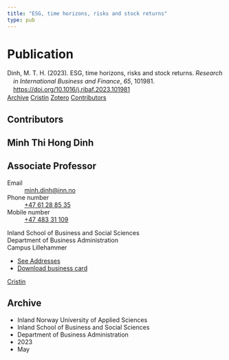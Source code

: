 ```yaml
---
title: "ESG, time horizons, risks and stock returns"
type: pub
---
```

<h1>Publication</h1>
<article id="csl-bib-container-YRLHJGMB" class="csl-bib-container">
  <div class="csl-bib-body" style="line-height: 1.35; padding-left: 1em; text-indent:-1em;">
  <div class="csl-entry">Dinh, M. T. H. (2023). ESG, time horizons, risks and stock returns. <i>Research in International Business and Finance</i>, <i>65</i>, 101981. <a href="https://doi.org/10.1016/j.ribaf.2023.101981">https://doi.org/10.1016/j.ribaf.2023.101981</a></div>
</div>
  <div class="csl-bib-buttons">
    <a href="#taxonomy-article-YRLHJGMB" class="csl-bib-button">Archive</a>
    <a href="https://app.cristin.no/results/show.jsf?id=2148420" alt="Cristin URL" class="csl-bib-button">Cristin</a>
    <a href="http://zotero.org/groups/5022929/items/YRLHJGMB" alt="Zotero URL" class="csl-bib-button">Zotero</a>
    <a href="#contributors-article-YRLHJGMB" class="csl-bib-button">Contributors</a>
  </div>
  <div id="csl-bib-meta-container-YRLHJGMB"></div>
</article>
<div id="csl-bib-meta-YRLHJGMB" class="csl-bib-meta">
  <article id="contributors-article-YRLHJGMB" class="contributors-article">
    <h1>Contributors</h1>
    <div class="personas">
<div class="vrtx-hinn-person-card">
<div class="photo">
<i class="lar la-user-circle missing-person"></i>
</div>
<div class="info">
<hgroup><h1>Minh Thi Hong Dinh</h1>
<h2>Associate Professor</h2>
</hgroup><dl>
<dt>Email</dt>
<dd>
<a href="mailto:minh.dinh@inn.no">minh.dinh@inn.no</a>
</dd>
<dt>Phone number</dt>
<dd><a href="tel:+4761288535">
+47 61 28 85 35
</a></dd>
<dt>Mobile number</dt>
<dd><a href="tel:+4748331109">
+47 483 31 109
</a></dd>
</dl>
<p>
Inland School of Business and Social Sciences<br>
Department of Business Administration<br>
Campus Lillehammer
</p>
<ul class="vrtx-hinn-links">
<li><a href="https://www.inn.no/english/find-an-employee/minh-dinh.html#vrtx-hinn-addresses">See Addresses</a></li>
<li><a href="https://www.inn.no/english/find-an-employee/minh-dinh.html?vrtx=vcf">Download business card</a></li>
</ul>
</div>
</div>
<a href="https://app.cristin.no/persons/show.jsf?id=557095" alt="Cristin URL" class="personas-cristin">Cristin</a>
</div>
  </article>
  <article id="taxonomy-article-YRLHJGMB" class="taxonomy-article">
    <h1>Archive</h1>
    <ul>
      <li>Inland Norway University of Applied Sciences</li>
      <li>Inland School of Business and Social Sciences</li>
      <li>Department of Business Administration</li>
      <li>2023</li>
      <li>May</li>
    </ul>
  </article>
</div>

